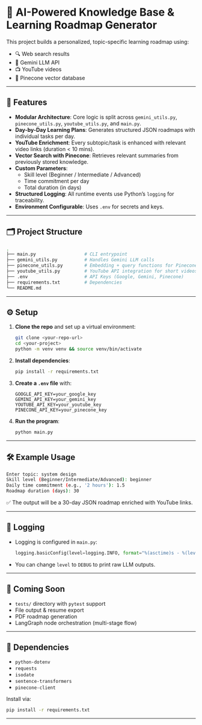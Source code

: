
# 🧠 AI-Powered Knowledge Base & Learning Roadmap Generator

This project builds a personalized, topic-specific learning roadmap using:
- 🔍 Web search results
- 🤖 Gemini LLM API
- 📺 YouTube videos
- 🧠 Pinecone vector database

---

## 🚀 Features

- **Modular Architecture**: Core logic is split across `gemini_utils.py`, `pinecone_utils.py`, `youtube_utils.py`, and `main.py`.
- **Day-by-Day Learning Plans**: Generates structured JSON roadmaps with individual tasks per day.
- **YouTube Enrichment**: Every subtopic/task is enhanced with relevant video links (duration < 10 mins).
- **Vector Search with Pinecone**: Retrieves relevant summaries from previously stored knowledge.
- **Custom Parameters**:
  - Skill level (Beginner / Intermediate / Advanced)
  - Time commitment per day
  - Total duration (in days)
- **Structured Logging**: All runtime events use Python’s `logging` for traceability.
- **Environment Configurable**: Uses `.env` for secrets and keys.

---

## 🗂️ Project Structure

```bash
.
├── main.py                  # CLI entrypoint
├── gemini_utils.py          # Handles Gemini LLM calls
├── pinecone_utils.py        # Embedding + query functions for Pinecone
├── youtube_utils.py         # YouTube API integration for short videos
├── .env                     # API Keys (Google, Gemini, Pinecone)
├── requirements.txt         # Dependencies
└── README.md
```

---

## ⚙️ Setup

1. **Clone the repo** and set up a virtual environment:
   ```bash
   git clone <your-repo-url>
   cd <your-project>
   python -m venv venv && source venv/bin/activate
   ```

2. **Install dependencies**:
   ```bash
   pip install -r requirements.txt
   ```

3. **Create a `.env` file** with:
   ```env
   GOOGLE_API_KEY=your_google_key
   GEMINI_API_KEY=your_gemini_key
   YOUTUBE_API_KEY=your_youtube_key
   PINECONE_API_KEY=your_pinecone_key
   ```

4. **Run the program**:
   ```bash
   python main.py
   ```

---

## 🛠 Example Usage

```bash
Enter topic: system design
Skill level (Beginner/Intermediate/Advanced): beginner
Daily time commitment (e.g., '2 hours'): 1.5
Roadmap duration (days): 30
```

✅ The output will be a 30-day JSON roadmap enriched with YouTube links.

---

## 📝 Logging

- Logging is configured in `main.py`:
  ```python
  logging.basicConfig(level=logging.INFO, format="%(asctime)s - %(levelname)s - %(message)s")
  ```

- You can change `level` to `DEBUG` to print raw LLM outputs.

---

## 🧪 Coming Soon

- `tests/` directory with `pytest` support
- File output & resume export
- PDF roadmap generation
- LangGraph node orchestration (multi-stage flow)

---

## 📌 Dependencies

- `python-dotenv`
- `requests`
- `isodate`
- `sentence-transformers`
- `pinecone-client`

Install via:
```bash
pip install -r requirements.txt
```

---
